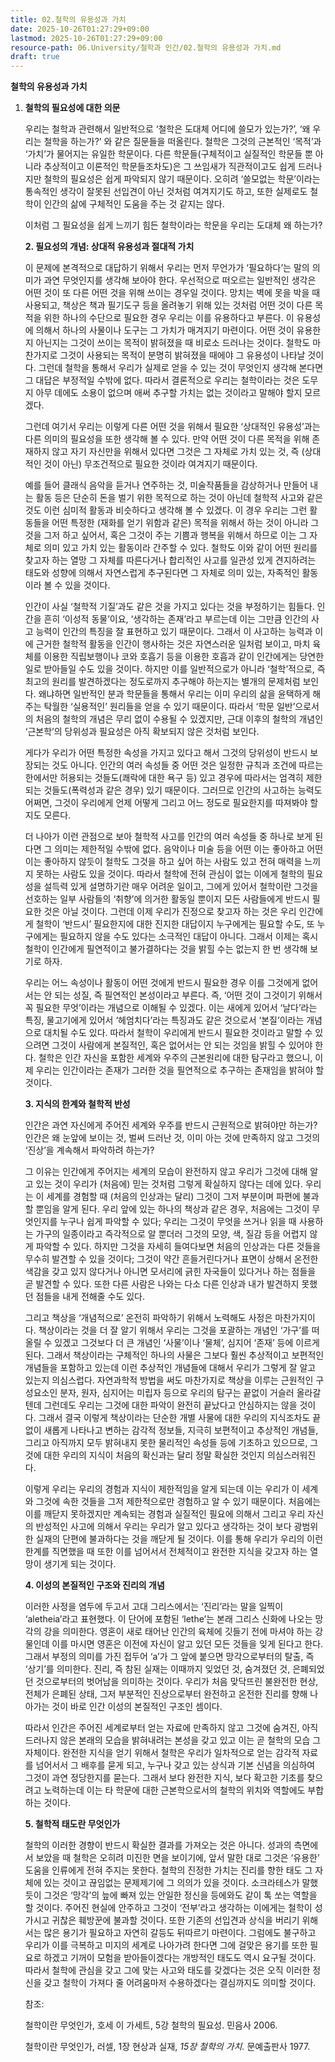 ```yaml
---
title: 02.철학의 유용성과 가치
date: 2025-10-26T01:27:29+09:00
lastmod: 2025-10-26T01:27:29+09:00
resource-path: 06.University/철학과 인간/02.철학의 유용성과 가치.md
draft: true
---
```

**철학의 유용성과 가치**

1. **철학의 필요성에 대한 의문**

   우리는 철학과 관련해서 일반적으로 ‘철학은 도대체 어디에 쓸모가 있는가?’, ‘왜 우리는 철학을 하는가?’ 와 같은 질문들을 떠올린다. 철학은 그것의 근본적인 ‘목적’과 ‘가치’가 물어지는 유일한 학문이다. 다른 학문들(구체적이고 실질적인 학문들 뿐 아니라 추상적이고 이론적인 학문들조차도)은 그 쓰임새가 직관적이고도 쉽게 드러나지만 철학의 필요성은 쉽게 파악되지 않기 때문이다. 오히려 ‘쓸모없는 학문’이라는 통속적인 생각이 잘못된 선입견이 아닌 것처럼 여겨지기도 하고, 또한 실제로도 철학이 인간의 삶에 구체적인 도움을 주는 것 같지는 않다.

   이처럼 그 필요성을 쉽게 느끼기 힘든 철학이라는 학문을 우리는 도대체 왜 하는가?


   **2. 필요성의 개념: 상대적 유용성과 절대적 가치**

   이 문제에 본격적으로 대답하기 위해서 우리는 먼저 무언가가 ‘필요하다’는 말의 의미가 과연 무엇인지를 생각해 보아야 한다. 우선적으로 떠오르는 일반적인 생각은 어떤 것이 또 다른 어떤 것을 위해 쓰이는 경우일 것이다. 망치는 벽에 못을 박을 때 사용되고, 책상은 책과 필기도구 등을 올려놓기 위해 있는 것처럼 어떤 것이 다른 목적을 위한 하나의 수단으로 필요한 경우 우리는 이를 유용하다고 부른다. 이 유용성에 의해서 하나의 사물이나 도구는 그 가치가 매겨지기 마련이다. 어떤 것이 유용한지 아닌지는 그것이 쓰이는 목적이 밝혀졌을 때 비로소 드러나는 것이다. 철학도 마찬가지로 그것이 사용되는 목적이 분명히 밝혀졌을 때에야 그 유용성이 나타날 것이다. 그런데 철학을 통해서 우리가 실제로 얻을 수 있는 것이 무엇인지 생각해 본다면 그 대답은 부정적일 수밖에 없다. 따라서 결론적으로 우리는 철학이라는 것은 도무지 아무 데에도 소용이 없으며 애써 추구할 가치는 없는 것이라고 말해야 할지 모르겠다. 

   그런데 여기서 우리는 이렇게 다른 어떤 것을 위해서 필요한 ‘상대적인 유용성’과는 다른 의미의 필요성을 또한 생각해 볼 수 있다. 만약 어떤 것이 다른 목적을 위해 존재하지 않고 자기 자신만을 위해서 있다면 그것은 그 자체로 가치 있는 것, 즉 (상대적인 것이 아닌) 무조건적으로 필요한 것이라 여겨지기 때문이다.

   예를 들어 클래식 음악을 듣거나 연주하는 것, 미술작품들을 감상하거나 만들어 내는 활동 등은 단순히 돈을 벌기 위한 목적으로 하는 것이 아닌데 철학적 사고와 같은 것도 이런 심미적 활동과 비슷하다고 생각해 볼 수 있겠다. 이 경우 우리는 그런 활동들을 어떤 특정한 (재화를 얻기 위함과 같은) 목적을 위해서 하는 것이 아니라 그것을 그저 하고 싶어서, 혹은 그것이 주는 기쁨과 행복을 위해서 하므로 이는 그 자체로 의미 있고 가치 있는 활동이라 간주할 수 있다. 철학도 이와 같이 어떤 원리를 찾고자 하는 열망 그 자체를 따른다거나 합리적인 사고를 일관성 있게 견지하려는 태도와 성향에 의해서 자연스럽게 추구된다면 그 자체로 의미 있는, 자족적인 활동이라 볼 수 있을 것이다. 

   인간이 사실 ‘철학적 기질’과도 같은 것을 가지고 있다는 것을 부정하기는 힘들다. 인간을 흔히 ‘이성적 동물’이요, ‘생각하는 존재’라고 부르는데 이는 그만큼 인간의 사고 능력이 인간의 특징을 잘 표현하고 있기 때문이다. 그래서 이 사고하는 능력과 이에 근거한 철학적 활동을 인간이 행사하는 것은 자연스러운 일처럼 보이고, 마치 육체를 이용한 직립보행이나 코와 호흡기 등을 이용한 호흡과 같이 인간에게는 당연한 일로 받아들일 수도 있을 것이다. 하지만 이를 일반적으로가 아니라 ‘철학’적으로, 즉 최고의 원리를 발견하겠다는 정도로까지 추구해야 하는지는 별개의 문제처럼 보인다. 왜냐하면 일반적인 분과 학문들을 통해서 우리는 이미 우리의 삶을 윤택하게 해 주는 탁월한 ‘실용적인’ 원리들을 얻을 수 있기 때문이다. 따라서 ‘학문 일반’으로서의 처음의 철학의 개념은 무리 없이 수용될 수 있겠지만, 근대 이후의 철학의 개념인 ‘근본학’의 당위성과 필요성은 아직 확보되지 않은 것처럼 보인다. 

   게다가 우리가 어떤 특정한 속성을 가지고 있다고 해서 그것의 당위성이 반드시 보장되는 것도 아니다. 인간의 여러 속성들 중 어떤 것은 일정한 규칙과 조건에 따르는 한에서만 허용되는 것들도(쾌락에 대한 욕구 등) 있고 경우에 따라서는 엄격히 제한되는 것들도(폭력성과 같은 경우) 있기 때문이다. 그러므로 인간의 사고하는 능력도 어쩌면, 그것이 우리에게 언제 어떻게 그리고 어느 정도로 필요한지를 따져봐야 할지도 모른다.

   더 나아가 이런 관점으로 보아 철학적 사고를 인간의 여러 속성들 중 하나로 보게 된다면 그 의미는 제한적일 수밖에 없다. 음악이나 미술 등을 어떤 이는 좋아하고 어떤 이는 좋아하지 않듯이 철학도 그것을 하고 싶어 하는 사람도 있고 전혀 매력을 느끼지 못하는 사람도 있을 것이다. 따라서 철학에 전혀 관심이 없는 이에게 철학의 필요성을 설득력 있게 설명하기란 매우 어려운 일이고, 그에게 있어서 철학이란 그것을 선호하는 일부 사람들의 ‘취향’에 의거한 활동일 뿐이지 모든 사람들에게 반드시 필요한 것은 아닐 것이다. 그런데 이제 우리가 진정으로 찾고자 하는 것은 우리 인간에게 철학이 ‘반드시’ 필요한지에 대한 진지한 대답이지 누구에게는 필요할 수도, 또 누구에게는 필요하지 않을 수도 있다는 소극적인 대답이 아니다. 그래서 이제는 혹시 철학이 인간에게 필연적이고 불가결하다는 것을 밝힐 수는 없는지 한 번 생각해 보기로 하자.

   우리는 어느 속성이나 활동이 어떤 것에게 반드시 필요한 경우 이를 그것에게 없어서는 안 되는 성질, 즉 필연적인 본성이라고 부른다. 즉, ‘어떤 것이 그것이기 위해서 꼭 필요한 무엇’이라는 개념으로 이해될 수 있겠다. 이는 새에게 있어서 ‘날다’라는 특징, 물고기에게 있어서 ‘헤엄치다’라는 특징과도 같은 것으로서 ‘본질’이라는 개념으로 대치될 수도 있다. 따라서 철학이 우리에게 반드시 필요한 것이라고 말할 수 있으려면 그것이 사람에게 본질적인, 혹은 없어서는 안 되는 것임을 밝힐 수 있어야 한다. 철학은 인간 자신을 포함한 세계와 우주의 근본원리에 대한 탐구라고 했으니, 이제 우리는 인간이라는 존재가 그러한 것을 필연적으로 추구하는 존재임을 밝혀야 할 것이다. 

   **3. 지식의 한계와 철학적 반성**

   인간은 과연 자신에게 주어진 세계와 우주를 반드시 근원적으로 밝혀야만 하는가? 인간은 왜 눈앞에 보이는 것, 벌써 드러난 것, 이미 아는 것에 만족하지 않고 그것의 ‘진상’을 계속해서 파악하려 하는가?

   그 이유는 인간에게 주어지는 세계의 모습이 완전하지 않고 우리가 그것에 대해 알고 있는 것이 우리가 (처음에) 믿는 것처럼 그렇게 확실하지 않다는 데에 있다. 우리는 이 세계를 경험할 때 (처음의 인상과는 달리) 그것이 그저 부분이며 파편에 불과할 뿐임을 알게 된다. 우리 앞에 있는 하나의 책상과 같은 경우, 처음에는 그것이 무엇인지를 누구나 쉽게 파악할 수 있다; 우리는 그것이 무엇을 쓰거나 읽을 때 사용하는 가구의 일종이라고 즉각적으로 알 뿐더러 그것의 모양, 색, 질감 등을 어렵지 않게 파악할 수 있다. 하지만 그것을 자세히 들여다보면 처음의 인상과는 다른 것들을 무수히 발견할 수 있을 것이다; 그것이 약간 흔들거린다거나 표면이 상해서 온전한 색감을 갖고 있지 않다거나 아니면 모서리에 긁힌 자국들이 있다거나 하는 점들을 곧 발견할 수 있다. 또한 다른 사람은 나와는 다소 다른 인상과 내가 발견하지 못했던 점들을 내게 전해줄 수도 있다.

   그리고 책상을 ‘개념적으로’ 온전히 파악하기 위해서 노력해도 사정은 마찬가지이다. 책상이라는 것을 더 잘 알기 위해서 우리는 그것을 포괄하는 개념인 ‘가구’를 떠올릴 수 있겠고 그것보다 더 큰 개념인 ‘사물’이나 ‘물체’, 심지어 ‘존재’ 등에 이르게 된다. 그래서 책상이라는 구체적인 하나의 사물은 그보다 훨씬 추상적이고 보편적인 개념들을 포함하고 있는데 이런 추상적인 개념들에 대해서 우리가 그렇게 잘 알고 있는지 의심스럽다. 자연과학적 방법을 써도 마찬가지로 책상을 이루는 근원적인 구성요소인 분자, 원자, 심지어는 미립자 등으로 우리의 탐구는 끝없이 거슬러 올라갈 텐데 그런데도 우리는 그것에 대한 파악이 완전히 끝났다고 안심하지는 않을 것이다. 그래서 결국 이렇게 책상이라는 단순한 개별 사물에 대한 우리의 지식조차도 끝없이 새롭게 나타나고 변하는 감각적 정보들, 지극히 보편적이고 추상적인 개념들, 그리고 아직까지 모두 밝혀내지 못한 물리적인 속성들 등에 기초하고 있으므로, 그것에 대한 우리의 지식이 처음의 확신과는 달리 정말 확실한 것인지 의심스러워진다. 

   이렇게 우리는 우리의 경험과 지식이 제한적임을 알게 되는데 이는 우리가 이 세계와 그것에 속한 것들을 그저 제한적으로만 경험하고 알 수 있기 때문이다. 처음에는 이를 깨닫지 못하겠지만 계속되는 경험과 실질적인 필요에 의해서 그리고 우리 자신의 반성적인 사고에 의해서 우리는 우리가 알고 있다고 생각하는 것이 보다 광범위한 실재의 단편에 불과하다는 것을 깨닫게 될 것이다. 이를 통해 우리가 우리의 이런 한계를 직면했을 때 또한 이를 넘어서서 전체적이고 완전한 지식을 갖고자 하는 열망이 생기게 되는 것이다.

   **4. 이성의 본질적인 구조와 진리의 개념**

   이러한 사정을 염두에 두고서 고대 그리스에서는 ‘진리’라는 말을 일찍이 ‘aletheia’라고 표현했다. 이 단어에 포함된 ‘lethe’는 본래 그리스 신화에 나오는 망각의 강을 의미한다. 영혼이 새로 태어난 인간의 육체에 깃들기 전에 마셔야 하는 강물인데 이를 마시면 영혼은 이전에 자신이 알고 있던 모든 것들을 잊게 된다고 한다. 그래서 부정의 의미를 가진 접두어 ‘a’가 그 앞에 붙으면 망각으로부터의 탈출, 즉 ‘상기’를 의미한다. 진리, 즉 참된 실재는 이때까지 잊었던 것, 숨겨졌던 것, 은폐되었던 것으로부터의 벗어남을 의미하는 것이다. 우리가 처음 맞닥뜨린 불완전한 현상, 전체가 은폐된 상태, 그저 부분적인 진상으로부터 완전하고 온전한 진리를 향해 나아가는 것이 바로 인간 이성의 본질적인 구조인 셈이다.

   따라서 인간은 주어진 세계로부터 얻는 자료에 만족하지 않고 그것에 숨겨진, 아직 드러나지 않은 본래의 모습을 밝혀내려는 본성을 갖고 있고 이는 곧 철학의 모습 그 자체이다. 완전한 지식을 얻기 위해서 철학은 우리가 일차적으로 얻는 감각적 자료를 넘어서서 그 배후를 묻게 되고, 누구나 갖고 있는 상식과 기본 신념을 의심하여 그것이 과연 정당한지를 묻는다. 그래서 보다 완전한 지식, 보다 확고한 기초를 찾으려고 노력하는데 이는 타 학문에 대한 근본학으로서의 철학의 위치와 역할에도 부합하는 것이다.

   **5. 철학적 태도란 무엇인가**

   철학의 이러한 경향이 반드시 확실한 결과를 가져오는 것은 아니다. 성과의 측면에서 보았을 때 철학은 오히려 미진한 면을 보이기에, 앞서 말한 대로 그것은 ‘유용한’ 도움을 인류에게 전혀 주지는 못한다. 철학의 진정한 가치는 진리를 향한 태도 그 자체에 있는 것이고 끊임없는 문제제기에 그 의의가 있을 것이다. 소크라테스가 말했듯이 그것은 ‘망각’의 늪에 빠져 있는 안일한 정신을 등에와도 같이 톡 쏘는 역할을 할 것이다. 주어진 현실에 안주하고 그것이 ‘전부’라고 생각하는 이에게는 철학이 성가시고 귀찮은 훼방꾼에 불과할 것이다. 또한 기존의 선입견과 상식을 버리기 위해서는 많은 용기가 필요하고 자연히 갈등도 뒤따르기 마련이다. 그럼에도 불구하고 우리가 이를 극복하고 미지의 세계로 나아가려 한다면 그에 걸맞은 용기를 또한 필요로 하겠고 기꺼이 모험을 받아들이겠다는 개방적인 태도도 역시 요구될 것이다. 따라서 철학에 관심을 갖고 그에 맞는 사고와 태도를 갖겠다는 것은 오직 이러한 정신을 갖고 철학이 가져다 줄 어려움마저 수용하겠다는 결심까지도 의미할 것이다.

   참조:

   철학이란 무엇인가, 호세 이 가세트, 5강 철학의 필요성. 민음사 2006.

   철학이란 무엇인가, 러셀, 1장 현상과 실재, *15장 철학의 가치.* 문예출판사 1977.


